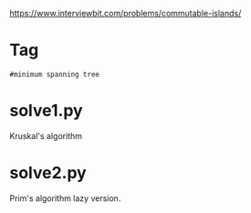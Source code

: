 https://www.interviewbit.com/problems/commutable-islands/

# Tag

`#minimum spanning tree`

# solve1.py

Kruskal's algorithm

# solve2.py

Prim's algorithm lazy version.
